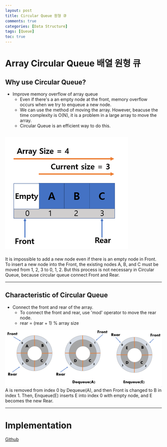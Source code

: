 ```yaml
---
layout: post
title: Circular Queue 원형 큐
comments: true
categories: [Data Structure]
tags: [Queue]
toc: true
---
```


# Array Circular Queue 배열 원형 큐

## Why use Circular Queue?

- Improve memory overflow of array queue
  - Even if there's a an empty node at the front, memory overflow occurs when we try to enqueue a new node.
  - We can use the method of moving the array. However, beacuse the time complexity is O(N), it is a problem in a large array to move the array.
  - Circular Queue is an efficient way to do this.

## ![CQ1](/public/images/CQ2.PNG)

It is impossible to add a new node even if there is an empty node in Front.
To insert a new node into the Front, the existing nodes A, B, and C must be moved from 1, 2, 3 to 0, 1, 2.
But this process is not necessary in Circular Queue, because circular queue connect Front and Rear.

---

## Characteristic of Circular Queue

- Connect the front and rear of the array.
  - To connect the front and rear, use 'mod' operator to move the rear node.
  - rear = (rear + 1) % array size

![CQ2](/public/images/CQ1.PNG)
A is removed from index 0 by Dequeue(A), and then Front is changed to B in index 1.
Then, Enqueue(E) inserts E into index 0 with empty node, and E becomes the new Rear.

---

# Implementation

[Github](https://github.com/HyoSup0513/study/blob/master/Datastructure/Queue/CircularQueue.c)
